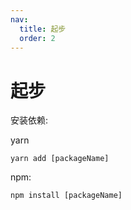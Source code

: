 ```yaml
---
nav:
  title: 起步
  order: 2
---
```


# 起步

安装依赖:

yarn

```
yarn add [packageName]
```

npm:

```
npm install [packageName]
```
